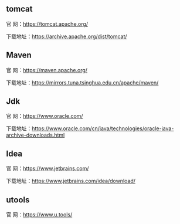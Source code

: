 ## tomcat

官    网：https://tomcat.apache.org/

下载地址：https://archive.apache.org/dist/tomcat/

## Maven

官    网：https://maven.apache.org/

下载地址：https://mirrors.tuna.tsinghua.edu.cn/apache/maven/

## Jdk

官    网：https://www.oracle.com/

下载地址：https://www.oracle.com/cn/java/technologies/oracle-java-archive-downloads.html

## Idea

官    网：https://www.jetbrains.com/

下载地址：https://www.jetbrains.com/idea/download/

## utools

官    网：https://www.u.tools/







